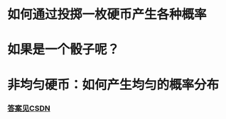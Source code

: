 # 如何通过投掷一枚硬币产生各种概率

# 如果是一个骰子呢？

# 非均匀硬币：如何产生均匀的概率分布



### [答案见CSDN](https://blog.csdn.net/lanchunhui/article/details/50473722)


